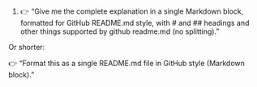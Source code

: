 1. 👉 “Give me the complete explanation in a single Markdown block, formatted for GitHub README.md style, with # and ## headings and other things supported by github readme.md (no splitting).”

Or shorter:

👉 “Format this as a single README.md file in GitHub style (Markdown block).”